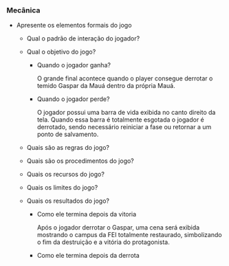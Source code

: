 ### Mecânica

- Apresente os elementos formais do jogo
    - Qual o padrão de interação do jogador?
    - Qual o objetivo do jogo? 
        - Quando o jogador ganha?
 
             O grande final acontece quando o player consegue derrotar o temido Gaspar da Mauá dentro da própria Mauá.
          
        - Quando o jogador perde?

             O jogador possui uma barra de vida exibida no canto direito da tela. Quando essa barra é totalmente esgotada o jogador é derrotado, sendo necessário reiniciar a fase ou retornar a um ponto de salvamento. 

    - Quais são as regras do jogo?
    - Quais são os procedimentos do jogo?
    - Quais os recursos do jogo?
    - Quais os limites do jogo?
    - Quais os resultados do jogo?
        - Como ele termina depois da vitoria
 
          Após o jogador derrotar o Gaspar, uma cena será exibida mostrando o campus da FEI totalmente restaurado, simbolizando o fim da destruição e a vitória do protagonista.
          
        - Como ele termina depois da derrota

